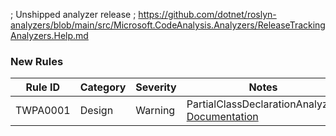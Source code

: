 ﻿; Unshipped analyzer release
; https://github.com/dotnet/roslyn-analyzers/blob/main/src/Microsoft.CodeAnalysis.Analyzers/ReleaseTrackingAnalyzers.Help.md

### New Rules

Rule ID | Category | Severity | Notes
--------|----------|----------|-------
TWPA0001 | Design | Warning | PartialClassDeclarationAnalyzer, [Documentation](https://github.com/TimeWarpEngineering/timewarp-architecture/blob/main/Documentation/Analyzers/TWPA0001.md)
